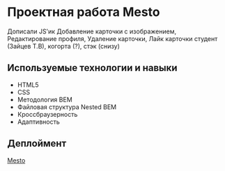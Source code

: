 # Проектная работа Mesto
Дописали JS'ик
Добавление карточки с изображением, Редактирование профиля, Удаление карточки, Лайк карточки
студент (Зайцев Т.В), когорта (?), стэк (снизу)

## Используемые технологии и навыки
- HTML5
- CSS
- Методология BEM
- Файловая структура Nested BEM
- Кроссбраузерность
- Адаптивность

## Деплоймент
[Mesto](https://sos-mislom.github.io/yandex-course/)
